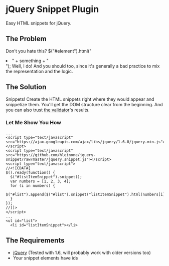 # jQuery Snippet Plugin
Easy HTML snippets for jQuery.

## The Problem
Don't you hate this?
    $("#element").html("<li>" + something + "</li>");
Well, I do! And you should too, since it's generally a bad practice to mix the representation and the logic.

## The Solution
Snippets! Create the HTML snippets right where they would appear and snippetize them. You'll get the DOM structure clear from the beginning. And you can also trust [the validator](http://validator.w3.org/)'s results.
### Let Me Show You How
    ...
    <script type="text/javascript" src="https://ajax.googleapis.com/ajax/libs/jquery/1.6.0/jquery.min.js"></script>
    <script type="text/javascript" src="https://github.com/hleinone/jquery-snippet/raw/master/jquery.snippet.js"></script>
    <script type="text/javascript">
    //<![CDATA[
    $().ready(function() {
      $("#listItemSnippet").snippet();
      var numbers = [1, 2, 3, 4];
      for (i in numbers) {
        $("#list").append($("#list").snippet("listItemSnippet").html(numbers[i]));
      }
    });
    //]]>
    </script>
    ...
    <ul id="list">
      <li id="listItemSnippet"></li>

## The Requirements
* [jQuery](http://jquery.com/) (Tested with 1.6, will probably work with older versions too)
* Your snippet elements have ids

